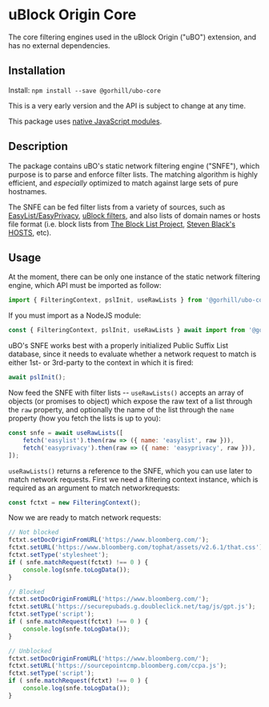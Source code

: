 # uBlock Origin Core

The core filtering engines used in the uBlock Origin ("uBO") extension, and has
no external dependencies.

## Installation

Install: `npm install --save @gorhill/ubo-core`

This is a very early version and the API is subject to change at any time.

This package uses [native JavaScript modules](https://developer.mozilla.org/en-US/docs/Web/JavaScript/Guide/Modules).


## Description

The package contains uBO's static network filtering engine ("SNFE"), which
purpose is to parse and enforce filter lists. The matching algorithm is highly
efficient, and _especially_ optimized to match against large sets of pure
hostnames.

The SNFE can be fed filter lists from a variety of sources, such as [EasyList/EasyPrivacy](https://easylist.to/), 
[uBlock filters](https://github.com/uBlockOrigin/uAssets/tree/master/filters), 
and also lists of domain names or hosts file format (i.e. block lists from [The Block List Project](https://github.com/blocklistproject/Lists#the-block-list-project), 
[Steven Black's HOSTS](https://github.com/StevenBlack/hosts#readme), etc).


## Usage

At the moment, there can be only one instance of the static network filtering
engine, which API must be imported as follow:

```js
import { FilteringContext, pslInit, useRawLists } from '@gorhill/ubo-core';
```

If you must import as a NodeJS module:

```js
const { FilteringContext, pslInit, useRawLists } await import from '@gorhill/ubo-core';
```

uBO's SNFE works best with a properly initialized Public Suffix List database,
since it needs to evaluate whether a network request to match is either 1st-
or 3rd-party to the context in which it is fired:

```js
await pslInit();
```

Now feed the SNFE with filter lists -- `useRawLists()` accepts an array of
objects (or promises to object) which expose the raw text of a list
through the `raw` property, and optionally the name of the list through the
`name` property (how you fetch the lists is up to you):

```js
const snfe = await useRawLists([
    fetch('easylist').then(raw => ({ name: 'easylist', raw })),
    fetch('easyprivacy').then(raw => ({ name: 'easyprivacy', raw })),
]);
```

`useRawLists()` returns a reference to the SNFE, which you can use later to
match network requests. First we need a filtering context instance, which is
required as an argument to match networkrequests:

```js
const fctxt = new FilteringContext();
```

Now we are ready to match network requests:

```js
// Not blocked
fctxt.setDocOriginFromURL('https://www.bloomberg.com/');
fctxt.setURL('https://www.bloomberg.com/tophat/assets/v2.6.1/that.css');
fctxt.setType('stylesheet');
if ( snfe.matchRequest(fctxt) !== 0 ) {
    console.log(snfe.toLogData());
}

// Blocked
fctxt.setDocOriginFromURL('https://www.bloomberg.com/');
fctxt.setURL('https://securepubads.g.doubleclick.net/tag/js/gpt.js');
fctxt.setType('script');
if ( snfe.matchRequest(fctxt) !== 0 ) {
    console.log(snfe.toLogData());
}

// Unblocked
fctxt.setDocOriginFromURL('https://www.bloomberg.com/');
fctxt.setURL('https://sourcepointcmp.bloomberg.com/ccpa.js');
fctxt.setType('script');
if ( snfe.matchRequest(fctxt) !== 0 ) {
    console.log(snfe.toLogData());
}
```
